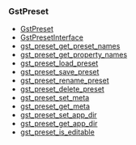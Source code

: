 ### GstPreset

* [GstPreset]()
* [GstPresetInterface]()
* [gst_preset_get_preset_names]()
* [gst_preset_get_property_names]()
* [gst_preset_load_preset]()
* [gst_preset_save_preset]()
* [gst_preset_rename_preset]()
* [gst_preset_delete_preset]()
* [gst_preset_set_meta]()
* [gst_preset_get_meta]()
* [gst_preset_set_app_dir]()
* [gst_preset_get_app_dir]()
* [gst_preset_is_editable]()
